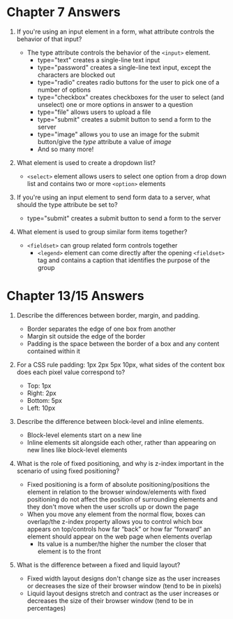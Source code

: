 # Chapter 7 Answers

1.  If you're using an input element in a form, what attribute controls the behavior of that input?
      * The type attribute controls the behavior of the `<input>` element.
        * type="text" creates a single-line text input
        * type="password" creates a single-line text input, except the characters are blocked out
        * type="radio" creates radio buttons for the user to pick one of a number of options
        * type="checkbox" creates checkboxes for the user to select (and unselect) one or more options in answer to a question
        * type="file" allows users to upload a file
        * type="submit" creates a submit button to send a form to the server
        * type="image" allows you to use an image for the submit button/give the *type* attribute a value of *image*
        * And so many more!

2.  What element is used to create a dropdown list?
      * `<select>` element allows users to select one option from a drop down list and contains two or more `<option>` elements

3.  If you're using an input element to send form data to a server, what should the type attribute be set to?
      * type="submit" creates a submit button to send a form to the server

4.  What element is used to group similar form items together?
      * `<fieldset>` can group related form controls together
        * `<legend>` element can come directly after the opening `<fieldset>` tag and contains a caption that identifies the purpose of the group

# Chapter 13/15 Answers

1.  Describe the differences between border, margin, and padding.
      * Border separates the edge of one box from another
      * Margin sit outside the edge of the border
      * Padding is the space between the border of a box and any content contained within it

2.  For a CSS rule padding: 1px 2px 5px 10px, what sides of the content box does each pixel value correspond to?
      * Top: 1px
      * Right: 2px
      * Bottom: 5px
      * Left: 10px

3.  Describe the difference between block-level and inline elements.
      * Block-level elements start on a new line
      * Inline elements sit alongside each other, rather than appearing on new lines like block-level elements

4.  What is the role of fixed positioning, and why is z-index important in the scenario of using fixed positioning?
      * Fixed positioning is a form of absolute positioning/positions the element in relation to the browser window/elements with fixed positioning do not affect the position of surrounding elements and they don't move when the user scrolls up or down the page
      * When you move any element from the normal flow, boxes can overlap/the z-index property allows you to control which box appears on top/controls how far “back” or how far “forward” an element should appear on the web page when elements overlap
        * Its value is a number/the higher the number the closer that element is to the front

5.  What is the difference between a fixed and liquid layout?
      * Fixed width layout designs don't change size as the user increases or decreases the size of their browser window (tend to be in pixels)
      * Liquid layout designs stretch and contract as the user increases or decreases the size of their browser window (tend to be in percentages)
